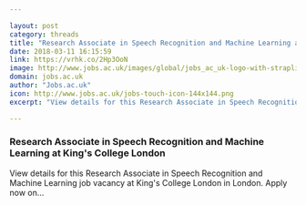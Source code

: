 ```yaml
---

layout: post
category: threads
title: "Research Associate in Speech Recognition and Machine Learning at King's College London"
date: 2018-03-11 16:15:59
link: https://vrhk.co/2Hp3OoN
image: http://www.jobs.ac.uk/images/global/jobs_ac_uk-logo-with-strapline.jpg
domain: jobs.ac.uk
author: "Jobs.ac.uk"
icon: http://www.jobs.ac.uk/jobs-touch-icon-144x144.png
excerpt: "View details for this Research Associate in Speech Recognition and Machine Learning job vacancy at King's College London in London. Apply now on..."

---
```


### Research Associate in Speech Recognition and Machine Learning at King's College London

View details for this Research Associate in Speech Recognition and Machine Learning job vacancy at King's College London in London. Apply now on...